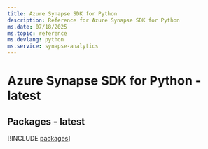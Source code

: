 ```yaml
---
title: Azure Synapse SDK for Python
description: Reference for Azure Synapse SDK for Python
ms.date: 07/18/2025
ms.topic: reference
ms.devlang: python
ms.service: synapse-analytics
---
```

# Azure Synapse SDK for Python - latest
## Packages - latest
[!INCLUDE [packages](synapse-index.md)]
